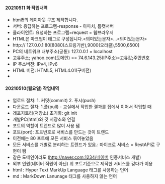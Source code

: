 #### 20210511 화 작업내역
- html5의 레이아웃 구조 제작합니다.
- 서버: 응답하는 프로그램-response - 아파치, 톰캣서버
- 클라이언트: 요청하는 프로그램=request = 웹브라우저
- HTML은 마크업이 태그로 구성됩니다.<의미있는문자>...<의미있는문자>
- http:// 127.0.0.1:80[8080(스프링기반),9000(오라클),5500,6500]
- PC의 네트워크 내부주소(공통): 127.0.0.1 = localhost
- 고유주소; yahoo.com(도메인) == 74.6.143.25(IP주소)=고유값;주민번호
- IP 주소버전: IPv4, IPv6
- HTML 버전: HTML5, HTML4.01(구버전)
- 
#### 20210510(월요일) 작업내역
- 업로드 절차: 1. 커밋(commit) 2. 푸시(push)
- 다운로드 절차: 1.풀(pull) - 교실에서 작업한 결과를 집에서 이어서 작업할 때  
- 레포지토리(저장소) 초기화: git init
- 개발PC(html)와 깃 저장소와 연결
- 포트의 역할이 트랜드로 많이 사용 됌
- 포트(port): 포트번호로 서비스를 만드는 것이 트렌드 
- 이전에는 80 포트에 모든 서비스 묶어놓았음
- 모든 서비스를 개별로 분리하는 트렌드가 있음.: 마이크로 서비스 = RestAPI로 구현이 됌
- 같은 도메인이라도 (http://naver.com:1234/네이버 인증서비스 개발)
- 외부 인원(네이버 직원이 아닌) 위 포트기준으로 제작한 서비스를 갖다가 이용 
- html : Hyper Text MarkUp Language 태그를 사용하는 언어
- md : MarkDown Lanunage 태그를 사용하지 않는 언어